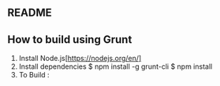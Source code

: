 README
------


How to build using Grunt
------------------------

1. Install Node.js[https://nodejs.org/en/]
2. Install dependencies
		$ npm install -g grunt-cli
		$ npm install
3. To Build : 